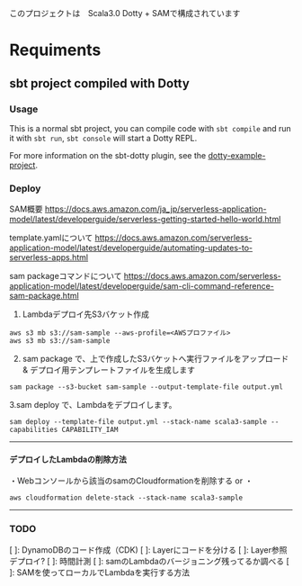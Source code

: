 このプロジェクトは　Scala3.0 Dotty + SAMで構成されています

# Requiments
## sbt project compiled with Dotty

### Usage

This is a normal sbt project, you can compile code with `sbt compile` and run it
with `sbt run`, `sbt console` will start a Dotty REPL.

For more information on the sbt-dotty plugin, see the
[dotty-example-project](https://github.com/lampepfl/dotty-example-project/blob/master/README.md).

### Deploy
SAM概要
https://docs.aws.amazon.com/ja_jp/serverless-application-model/latest/developerguide/serverless-getting-started-hello-world.html

template.yamlについて
https://docs.aws.amazon.com/serverless-application-model/latest/developerguide/automating-updates-to-serverless-apps.html

sam packageコマンドについて
https://docs.aws.amazon.com/serverless-application-model/latest/developerguide/sam-cli-command-reference-sam-package.html

1. Lambdaデプロイ先S3バケット作成
```
aws s3 mb s3://sam-sample --aws-profile=<AWSプロファイル>
aws s3 mb s3://sam-sample
```

2. sam package で、上で作成したS3バケットへ実行ファイルをアップロード & デプロイ用テンプレートファイルを生成します
```
sam package --s3-bucket sam-sample --output-template-file output.yml
```

3.sam deploy で、Lambdaをデプロイします。
```
sam deploy --template-file output.yml --stack-name scala3-sample --capabilities CAPABILITY_IAM
```

--------------------
#### デプロイしたLambdaの削除方法
・Webコンソールから該当のsamのCloudformationを削除する
or
・
```
aws cloudformation delete-stack --stack-name scala3-sample
```

--------------------


### TODO

[x]: samで作成したLambdaの削除方法
[x]: samで作成したLambdaの関数名変更
[ ]: DynamoDBのコード作成（CDK)
[ ]: Layerにコードを分ける
[ ]: Layer参照デプロイ?
[ ]: 時間計測
[ ]: samのLambdaのバージョニング残ってるか調べる
[ ]: SAMを使ってローカルでLambdaを実行する方法
